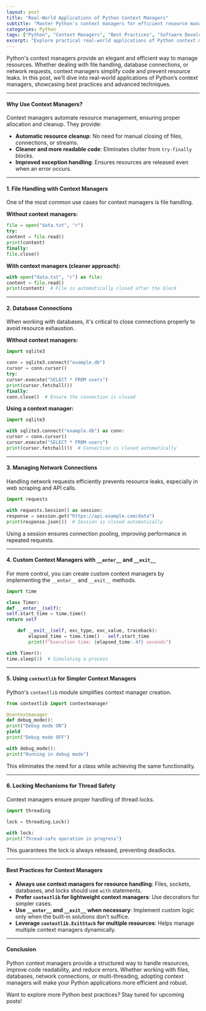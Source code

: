 ```yaml
---
layout: post
title: "Real-World Applications of Python Context Managers"
subtitle: "Master Python's context managers for efficient resource management and clean code"
categories: Python
tags: ["Python", "Context Managers", "Best Practices", "Software Development", "Resource Management"]
excerpt: "Explore practical real-world applications of Python context managers for file handling, database connections, network operations, and more."
---
```

Python's context managers provide an elegant and efficient way to manage resources. Whether dealing with file handling, database connections, or network requests, context managers simplify code and prevent resource leaks. In this post, we’ll dive into real-world applications of Python’s context managers, showcasing best practices and advanced techniques.

---

#### Why Use Context Managers?

Context managers automate resource management, ensuring proper allocation and cleanup. They provide:

- **Automatic resource cleanup**: No need for manual closing of files, connections, or streams.
- **Cleaner and more readable code**: Eliminates clutter from `try-finally` blocks.
- **Improved exception handling**: Ensures resources are released even when an error occurs.

---

#### 1. File Handling with Context Managers

One of the most common use cases for context managers is file handling.

**Without context managers:**

```python  
file = open("data.txt", "r")  
try:  
content = file.read()  
print(content)  
finally:  
file.close()  
```

**With context managers (cleaner approach):**

```python  
with open("data.txt", "r") as file:  
content = file.read()  
print(content)  # File is automatically closed after the block  
```

---

#### 2. Database Connections

When working with databases, it's critical to close connections properly to avoid resource exhaustion.

**Without context managers:**

```python  
import sqlite3

conn = sqlite3.connect("example.db")  
cursor = conn.cursor()  
try:  
cursor.execute("SELECT * FROM users")  
print(cursor.fetchall())  
finally:  
conn.close()  # Ensure the connection is closed  
```

**Using a context manager:**

```python  
import sqlite3

with sqlite3.connect("example.db") as conn:  
cursor = conn.cursor()  
cursor.execute("SELECT * FROM users")  
print(cursor.fetchall())  # Connection is closed automatically  
```

---

#### 3. Managing Network Connections

Handling network requests efficiently prevents resource leaks, especially in web scraping and API calls.

```python  
import requests

with requests.Session() as session:  
response = session.get("https://api.example.com/data")  
print(response.json())  # Session is closed automatically  
```

Using a session ensures connection pooling, improving performance in repeated requests.

---

#### 4. Custom Context Managers with `__enter__` and `__exit__`

For more control, you can create custom context managers by implementing the `__enter__` and `__exit__` methods.

```python  
import time

class Timer:  
def __enter__(self):  
self.start_time = time.time()  
return self

    def __exit__(self, exc_type, exc_value, traceback):  
        elapsed_time = time.time() - self.start_time  
        print(f"Execution time: {elapsed_time:.4f} seconds")  

with Timer():  
time.sleep(2)  # Simulating a process  
```

---

#### 5. Using `contextlib` for Simpler Context Managers

Python's `contextlib` module simplifies context manager creation.

```python  
from contextlib import contextmanager

@contextmanager  
def debug_mode():  
print("Debug mode ON")  
yield  
print("Debug mode OFF")

with debug_mode():  
print("Running in debug mode")  
```

This eliminates the need for a class while achieving the same functionality.

---

#### 6. Locking Mechanisms for Thread Safety

Context managers ensure proper handling of thread locks.

```python  
import threading

lock = threading.Lock()

with lock:  
print("Thread-safe operation in progress")  
```

This guarantees the lock is always released, preventing deadlocks.

---

#### Best Practices for Context Managers

- **Always use context managers for resource handling**: Files, sockets, databases, and locks should use `with` statements.
- **Prefer `contextlib` for lightweight context managers**: Use decorators for simpler cases.
- **Use `__enter__` and `__exit__` when necessary**: Implement custom logic only when the built-in solutions don’t suffice.
- **Leverage `contextlib.ExitStack` for multiple resources**: Helps manage multiple context managers dynamically.

---

#### Conclusion

Python context managers provide a structured way to handle resources, improve code readability, and reduce errors. Whether working with files, databases, network connections, or multi-threading, adopting context managers will make your Python applications more efficient and robust.

Want to explore more Python best practices? Stay tuned for upcoming posts!  
